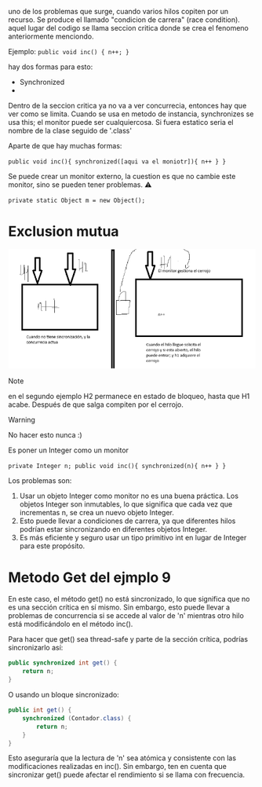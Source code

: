 uno de los problemas que surge, cuando varios hilos copiten por un recurso.
Se produce el llamado "condicion de carrera" (race condition).
aquel lugar del codigo se llama seccion critica donde se crea el fenomeno anteriormente menciondo.

Ejemplo:
``
public void inc() {
 n++;
 }
``

hay dos formas para esto:
- Synchronized
-
Dentro de la seccion critica ya no va a ver concurrecia, entonces hay que ver como se limita.
Cuando se usa en metodo de instancia, synchronizes se usa this; el monitor puede ser cualquiercosa.
Si fuera estatico seria el nombre de la clase seguido de '.class'

Aparte de que hay muchas formas:

``
public void inc(){
synchronized([aqui va el moniotr]){
n++
}
}
``

Se puede crear un monitor externo, la cuestion es que no cambie este monitor, sino se pueden tener problemas. ⚠️

``
private static Object m = new Object();
``


# Exclusion mutua

![img.png](img.png)

>[!NOTE]
> en el segundo ejemplo H2 permanece en estado de bloqueo, hasta que H1 acabe.
> Después de que salga compiten por el cerrojo. 

>[!WARNING]
> No hacer esto nunca :)

Es poner un Integer como un monitor

``
private Integer n;
public void inc(){
synchronized(n){
n++
}
}
``


Los problemas son:
1. Usar un objeto Integer como monitor no es una buena práctica. Los objetos Integer son inmutables, lo que significa que cada vez que incrementas n, se crea un nuevo objeto Integer.
2. Esto puede llevar a condiciones de carrera, ya que diferentes hilos podrían estar sincronizando en diferentes objetos Integer.
3. Es más eficiente y seguro usar un tipo primitivo int en lugar de Integer para este propósito.

# Metodo Get del ejmplo 9
En este caso, el método get() no está sincronizado, lo que significa que no es una sección crítica en sí mismo. Sin embargo, esto puede llevar a problemas de concurrencia si se accede al valor de 'n' mientras otro hilo está modificándolo en el método inc().

Para hacer que get() sea thread-safe y parte de la sección crítica, podrías sincronizarlo así:

```java
public synchronized int get() {
    return n;
}
```

O usando un bloque sincronizado:

```java
public int get() {
    synchronized (Contador.class) {
        return n;
    }
}
```

Esto aseguraría que la lectura de 'n' sea atómica y consistente con las modificaciones realizadas en inc(). Sin embargo, ten en cuenta que sincronizar get() puede afectar el rendimiento si se llama con frecuencia.
